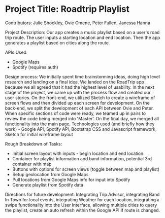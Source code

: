 # Project Title: Roadtrip Playlist

Contributors: 
Julie Shockley, Ovie Omene, Peter Fullen, Janessa Hanna 

Project Description: 
Our app creates a music playlist based on a user's road trip route. The user inputs a starting location and end location. Then the app generates a playlist based on cities along the route. 

APIs Used:
* Google Maps
* Spotify (requires auth)

Design process:
We initially spent time brainstorming ideas, doing high level research and landing on a final idea. We landed on the RoadTrip app because  we all agreed that it had the highest level of usability.
In the next stage of the project, we came up with the process flow and created our user stories.
On the front-end, we utilized Sketch to create a wireframe of screen flows and then divided up each screen for development.
On the back-end, we split the development of each API between Ovie and Peter.
When specific sections of code were ready, we teamed up in pairs to review the code being merged into 'Master'.
On the final day, we merged all functionality into the main page.
Technologies used (and briefly how they work) - Google API, Spotify API, Bootstrap CSS and Javascript framework, Sketch for initial wireframe layout

Rough Breakdown of Tasks:
* Initial screen layout with inputs - begin location and end location
* Container for playlist information and band information, potential 3rd container with map
* Buttons with options for screen views (toggle between map and playlist)
* Setup geolocation from Google Maps
* Pull locations from Google Maps info for input into Spotify
* Generate playlist from Spotify data

Directions for future development: 
Integrating Trip Advisor, integrating Band In Town for local events, integrating Weather for each location, integrating a swipe functionality into the User Interface, allowing multiple cities to query the playlist, create an auto refresh within the Google API if route is changed.
